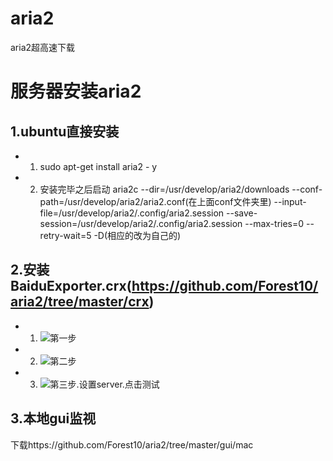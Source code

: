 # aria2
aria2超高速下载

# 服务器安装aria2
## 1.ubuntu直接安装

* 1. sudo apt-get install aria2 - y
* 2. 安装完毕之后启动 aria2c --dir=/usr/develop/aria2/downloads --conf-path=/usr/develop/aria2/aria2.conf(在上面conf文件夹里) --input-file=/usr/develop/aria2/.config/aria2.session --save-session=/usr/develop/aria2/.config/aria2.session       --max-tries=0 --retry-wait=5 -D(相应的改为自己的)

## 2.安装BaiduExporter.crx(https://github.com/Forest10/aria2/tree/master/crx)

* 1.  ![第一步](http://public-img.forest10.com/aria2/baiduexporter1.png)
* 2.  ![第二步](http://public-img.forest10.com/aria2/baidue2.png)
* 3.  ![第三步.设置server.点击测试](http://public-img.forest10.com/aria2/baiduexpoter3.jpg)
## 3.本地gui监视

下载https://github.com/Forest10/aria2/tree/master/gui/mac
